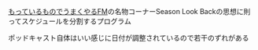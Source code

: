 [もっているものでうまくやるFM](https://podcasters.spotify.com/pod/show/dwwwyh/)の名物コーナーSeason Look Backの思想に則ってスケジュールを分割するプログラム

ポッドキャスト自体はいい感じに日付が調整されているので若干のずれがある
